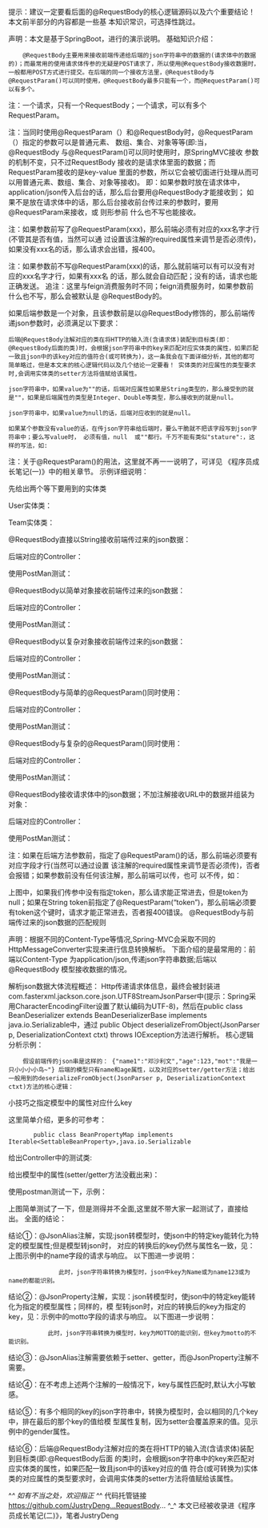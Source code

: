提示：建议一定要看后面的@RequestBody的核心逻辑源码以及六个重要结论！本文前半部分的内容都是一些基
           本知识常识，可选择性跳过。

声明：本文是基于SpringBoot，进行的演示说明。
基础知识介绍：

        @RequestBody主要用来接收前端传递给后端的json字符串中的数据的(请求体中的数据的)；而最常用的使用请求体传参的无疑是POST请求了，所以使用@RequestBody接收数据时，一般都用POST方式进行提交。在后端的同一个接收方法里，@RequestBody与@RequestParam()可以同时使用，@RequestBody最多只能有一个，而@RequestParam()可以有多个。

注：一个请求，只有一个RequestBody；一个请求，可以有多个RequestParam。

注：当同时使用@RequestParam（）和@RequestBody时，@RequestParam（）指定的参数可以是普通元素、
       数组、集合、对象等等(即:当，@RequestBody 与@RequestParam()可以同时使用时，原SpringMVC接收
       参数的机制不变，只不过RequestBody 接收的是请求体里面的数据；而RequestParam接收的是key-value
       里面的参数，所以它会被切面进行处理从而可以用普通元素、数组、集合、对象等接收)。
       即：如果参数时放在请求体中，application/json传入后台的话，那么后台要用@RequestBody才能接收到；
             如果不是放在请求体中的话，那么后台接收前台传过来的参数时，要用@RequestParam来接收，或
             则形参前 什么也不写也能接收。

注：如果参数前写了@RequestParam(xxx)，那么前端必须有对应的xxx名字才行(不管其是否有值，当然可以通
       过设置该注解的required属性来调节是否必须传)，如果没有xxx名的话，那么请求会出错，报400。

注：如果参数前不写@RequestParam(xxx)的话，那么就前端可以有可以没有对应的xxx名字才行，如果有xxx名
       的话，那么就会自动匹配；没有的话，请求也能正确发送。
       追注：这里与feign消费服务时不同；feign消费服务时，如果参数前什么也不写，那么会被默认是
                  @RequestBody的。

如果后端参数是一个对象，且该参数前是以@RequestBody修饰的，那么前端传递json参数时，必须满足以下要求：

    后端@RequestBody注解对应的类在将HTTP的输入流(含请求体)装配到目标类(即：@RequestBody后面的类)时，会根据json字符串中的key来匹配对应实体类的属性，如果匹配一致且json中的该key对应的值符合(或可转换为)，这一条我会在下面详细分析，其他的都可简单略过，但是本文末的核心逻辑代码以及几个结论一定要看！ 实体类的对应属性的类型要求时,会调用实体类的setter方法将值赋给该属性。

    json字符串中，如果value为""的话，后端对应属性如果是String类型的，那么接受到的就是""，如果是后端属性的类型是Integer、Double等类型，那么接收到的就是null。

    json字符串中，如果value为null的话，后端对应收到的就是null。

    如果某个参数没有value的话，在传json字符串给后端时，要么干脆就不把该字段写到json字符串中；要么写value时， 必须有值，null  或""都行。千万不能有类似"stature":，这样的写法，如:

注：关于@RequestParam()的用法，这里就不再一一说明了，可详见 《程序员成长笔记(一)》中的相关章节。
示例详细说明：

先给出两个等下要用到的实体类

User实体类：

Team实体类：

@RequestBody直接以String接收前端传过来的json数据：

后端对应的Controller：

使用PostMan测试：

@RequestBody以简单对象接收前端传过来的json数据：

后端对应的Controller：

使用PostMan测试：

@RequestBody以复杂对象接收前端传过来的json数据：

后端对应的Controller：

使用PostMan测试：

@RequestBody与简单的@RequestParam()同时使用：

后端对应的Controller：

使用PostMan测试：

@RequestBody与复杂的@RequestParam()同时使用：

后端对应的Controller：

使用PostMan测试：

@RequestBody接收请求体中的json数据；不加注解接收URL中的数据并组装为对象：

后端对应的Controller：

使用PostMan测试：

注：如果在后端方法参数前，指定了@RequestParam()的话，那么前端必须要有对应字段才行(当然可以通过设置
       该注解的required属性来调节是否必须传)，否者会报错；如果参数前没有任何该注解，那么前端可以传，也可
       以不传，如：

上图中，如果我们传参中没有指定token，那么请求能正常进去，但是token为null；如果在String token前指定了@RequestParam(“token”)，那么前端必须要有token这个键时，请求才能正常进去，否者报400错误。
@RequestBody与前端传过来的json数据的匹配规则

声明：根据不同的Content-Type等情况,Spring-MVC会采取不同的HttpMessageConverter实现来进行信息转换解析。
          下面介绍的是最常用的：前端以Content-Type 为application/json,传递json字符串数据;后端以@RequestBody
          模型接收数据的情况。

解析json数据大体流程概述：
        Http传递请求体信息，最终会被封装进com.fasterxml.jackson.core.json.UTF8StreamJsonParser中(提示：Spring采用CharacterEncodingFilter设置了默认编码为UTF-8)，然后在public class BeanDeserializer extends BeanDeserializerBase implements java.io.Serializable中，通过 public Object deserializeFromObject(JsonParser p, DeserializationContext ctxt) throws IOException方法进行解析。
核心逻辑分析示例：

        假设前端传的json串是这样的： {"name1":"邓沙利文","age":123,"mot":"我是一只小小小小鸟~"} 后端的模型只有name和age属性，以及对应的setter/getter方法；给出一般用到的deserializeFromObject(JsonParser p, DeserializationContext ctxt)方法的核心逻辑：

小技巧之指定模型中的属性对应什么key

这里简单介绍，更多的可参考：

           public class BeanPropertyMap implements Iterable<SettableBeanProperty>,java.io.Serializable

给出Controller中的测试类:

给出模型中的属性(setter/getter方法没截出来)：

使用postman测试一下，示例：

上图简单测试了一下，但是测得并不全面,这里就不带大家一起测试了，直接给出。
全面的结论：

结论①：@JsonAlias注解，实现:json转模型时，使json中的特定key能转化为特定的模型属性;但是模型转json时，
               对应的转换后的key仍然与属性名一致，见：上图示例中的name字段的请求与响应。
               以下图进一步说明：

                  此时，json字符串转换为模型时，json中key为Name或为name123或为name的都能识别。

结论②：@JsonProperty注解，实现：json转模型时，使json中的特定key能转化为指定的模型属性；同样的，模
               型转json时，对应的转换后的key为指定的key，见：示例中的motto字段的请求与响应。
               以下图进一步说明：

               此时，json字符串转换为模型时，key为MOTTO的能识别，但key为motto的不能识别。

结论③：@JsonAlias注解需要依赖于setter、getter，而@JsonProperty注解不需要。

结论④：在不考虑上述两个注解的一般情况下，key与属性匹配时,默认大小写敏感。

结论⑤：有多个相同的key的json字符串中，转换为模型时，会以相同的几个key中，排在最后的那个key的值给模
               型属性复制，因为setter会覆盖原来的值。见示例中的gender属性。

结论⑥：后端@RequestBody注解对应的类在将HTTP的输入流(含请求体)装配到目标类(即:@RequestBody后面
               的类)时，会根据json字符串中的key来匹配对应实体类的属性，如果匹配一致且json中的该key对应的值
               符合(或可转换为)实体类的对应属性的类型要求时，会调用实体类的setter方法将值赋给该属性。

^_^ 如有不当之处，欢迎指正
^_^ 代码托管链接
               https://github.com/JustryDeng...RequestBody...
^_^ 本文已经被收录进《程序员成长笔记(二)》，笔者JustryDeng